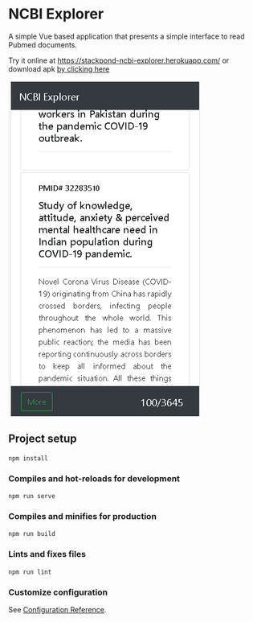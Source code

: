 # NCBI Explorer

A simple Vue based application that presents a simple interface to read Pubmed documents. 

Try it online at https://stackpond-ncbi-explorer.herokuapp.com/ or download apk [by clicking here](./app-debug.apk)

![NCBI Explorer in action](screenshot.png)

## Project setup
```
npm install
```

### Compiles and hot-reloads for development
```
npm run serve
```

### Compiles and minifies for production
```
npm run build
```

### Lints and fixes files
```
npm run lint
```

### Customize configuration
See [Configuration Reference](https://cli.vuejs.org/config/).

